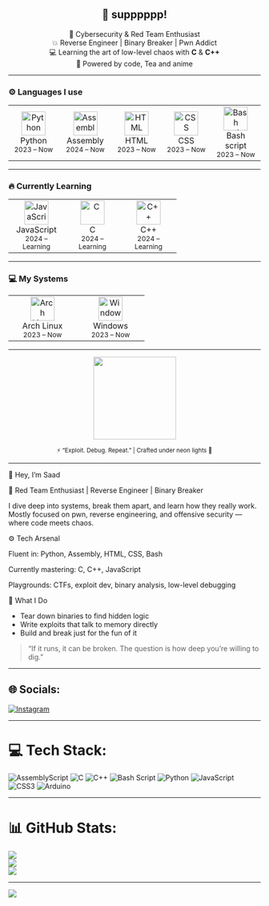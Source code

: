 <h2 align="center">👾 supppppp!</h2>

<p align="center">
  🧠 Cybersecurity & Red Team Enthusiast <br>
  💥 Reverse Engineer | Binary Breaker | Pwn Addict <br>
  💻 Learning the art of low-level chaos with <b>C</b> & <b>C++</b> <br>
  🌸 Powered by code, Tea and anime
</p>

---

### ⚙️ Languages I use
<p align="center">
  <table>
    <tr>
      <td align="center" width="96">
        <img src="https://cdn.jsdelivr.net/gh/devicons/devicon/icons/python/python-original.svg" width="48" height="48" alt="Python" />
        <br>Python<br><sub>2023 – Now</sub>
      </td> 
      <td align="center" width="96">
        <img src="https://cdn.jsdelivr.net/gh/devicons/devicon/icons/assembly/assembly-original.svg" width="48" height="48" alt="Assembly" />
        <br>Assembly<br><sub>2024 – Now</sub>
      </td>
      <td align="center" width="96">
        <img src="https://cdn.jsdelivr.net/gh/devicons/devicon/icons/html5/html5-original.svg" width="48" height="48" alt="HTML" />
        <br>HTML<br><sub>2023 – Now</sub>
      </td>
      <td align="center" width="96">
        <img src="https://cdn.jsdelivr.net/gh/devicons/devicon/icons/css3/css3-original.svg" width="48" height="48" alt="CSS" />
        <br>CSS<br><sub>2023 – Now</sub>
      </td>
      <td align="center" width="96">
        <img src="https://cdn.jsdelivr.net/gh/devicons/devicon/icons/bash/bash-original.svg" width="48" height="48" alt="Bash script" />
        <br>Bash script<br><sub>2023 – Now</sub>
      </td>
    </tr>
  </table>
</p>

---

### 🔥 Currently Learning
<p align="center">
  <table>
    <tr>
      <td align="center" width="96">
        <img src="https://cdn.jsdelivr.net/gh/devicons/devicon/icons/javascript/javascript-original.svg" width="48" height="48" alt="JavaScript" />
        <br>JavaScript<br><sub>2024 – Learning</sub>
      </td>
      <td align="center" width="96">
        <img src="https://cdn.jsdelivr.net/gh/devicons/devicon/icons/c/c-original.svg" width="48" height="48" alt="C" />
        <br>C<br><sub>2024 – Learning</sub>
      </td>
      <td align="center" width="96">
        <img src="https://cdn.jsdelivr.net/gh/devicons/devicon/icons/cplusplus/cplusplus-original.svg" width="48" height="48" alt="C++" />
        <br>C++<br><sub>2024 – Learning</sub>
      </td>
    </tr>
  </table>
</p>

---

### 💻 My Systems
<p align="center">
  <table>
    <tr>
      <td align="center" width="120">
        <img src="https://cdn.jsdelivr.net/gh/devicons/devicon/icons/archlinux/archlinux-original.svg" width="48" height="48" alt="Arch Linux" />
        <br>Arch Linux<br><sub>2023 – Now</sub>
      </td>
      <td align="center" width="120">
        <img src="https://cdn.jsdelivr.net/gh/devicons/devicon/icons/windows8/windows8-original.svg" width="48" height="48" alt="Windows" />
        <br>Windows<br><sub>2023 – Now</sub>
      </td>
    </tr>
  </table>
</p>

---

<p align="center">
  <img src="https://github-readme-stats.vercel.app/api?username=3mksaad1600&show_icons=true&theme=shadow_red" height="165" />
</p>

<p align="center">
  <sub>⚡ “Exploit. Debug. Repeat.” | Crafted under neon lights 🌃</sub>
</p>

---

🧠 Hey, I’m Saad

🚩 Red Team Enthusiast | Reverse Engineer | Binary Breaker

I dive deep into systems, break them apart, and learn how they really work.
Mostly focused on pwn, reverse engineering, and offensive security — where code meets chaos.

⚙️ Tech Arsenal

Fluent in: Python, Assembly, HTML, CSS, Bash  

Currently mastering: C, C++, JavaScript  

Playgrounds: CTFs, exploit dev, binary analysis, low-level debugging

🧩 What I Do

- Tear down binaries to find hidden logic  
- Write exploits that talk to memory directly  
- Build and break just for the fun of it  

> “If it runs, it can be broken. The question is how deep you’re willing to dig.”

---

## 🌐 Socials:
[![Instagram](https://img.shields.io/badge/Instagram-%23E4405F.svg?logo=Instagram&logoColor=white)](https://instagram.com/3mksaad1600) 

---

# 💻 Tech Stack:
![AssemblyScript](https://img.shields.io/badge/assembly%20script-%23000000.svg?style=for-the-badge&logo=assemblyscript&logoColor=white) 
![C](https://img.shields.io/badge/c-%2300599C.svg?style=for-the-badge&logo=c&logoColor=white) 
![C++](https://img.shields.io/badge/c++-%2300599C.svg?style=for-the-badge&logo=c%2B%2B&logoColor=white) 
![Bash Script](https://img.shields.io/badge/bash_script-%23121011.svg?style=for-the-badge&logo=gnu-bash&logoColor=white) 
![Python](https://img.shields.io/badge/python-3670A0?style=for-the-badge&logo=python&logoColor=ffdd54) 
![JavaScript](https://img.shields.io/badge/javascript-%23323330.svg?style=for-the-badge&logo=javascript&logoColor=%23F7DF1E) 
![CSS3](https://img.shields.io/badge/css3-%231572B6.svg?style=for-the-badge&logo=css3&logoColor=white) 
![Arduino](https://img.shields.io/badge/-Arduino-00979D?style=for-the-badge&logo=Arduino&logoColor=white)

---

# 📊 GitHub Stats:
![](https://github-readme-stats.vercel.app/api?username=3mksaad1600&theme=transparent&hide_border=false&include_all_commits=false&count_private=false)<br/>
![](https://nirzak-streak-stats.vercel.app/?user=3mksaad1600&theme=transparent&hide_border=false)<br/>
![](https://github-readme-stats.vercel.app/api/top-langs/?username=3mksaad1600&theme=transparent&hide_border=false&include_all_commits=false&count_private=false&layout=compact)

---

[![](https://visitcount.itsvg.in/api?id=3mksaad1600&icon=0&color=0)](https://visitcount.itsvg.in)

